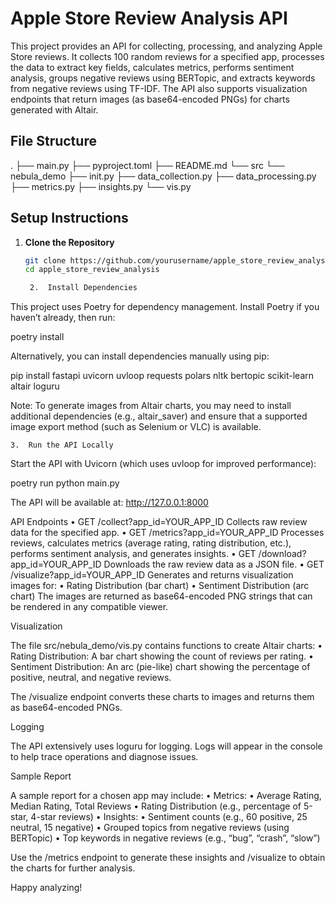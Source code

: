 # Apple Store Review Analysis API

This project provides an API for collecting, processing, and analyzing Apple Store reviews. It collects 100 random reviews for a specified app, processes the data to extract key fields, calculates metrics, performs sentiment analysis, groups negative reviews using BERTopic, and extracts keywords from negative reviews using TF-IDF. The API also supports visualization endpoints that return images (as base64-encoded PNGs) for charts generated with Altair.

## File Structure

.
├── main.py
├── pyproject.toml
├── README.md
└── src
└── nebula_demo
├── init.py
├── data_collection.py
├── data_processing.py
├── metrics.py
├── insights.py
└── vis.py

## Setup Instructions

1. **Clone the Repository**

   ```bash
   git clone https://github.com/yourusername/apple_store_review_analysis.git
   cd apple_store_review_analysis

	2.	Install Dependencies
This project uses Poetry for dependency management. Install Poetry if you haven’t already, then run:

poetry install

Alternatively, you can install dependencies manually using pip:

pip install fastapi uvicorn uvloop requests polars nltk bertopic scikit-learn altair loguru

Note: To generate images from Altair charts, you may need to install additional dependencies (e.g., altair_saver) and ensure that a supported image export method (such as Selenium or VLC) is available.

	3.	Run the API Locally
Start the API with Uvicorn (which uses uvloop for improved performance):

poetry run python main.py

The API will be available at: http://127.0.0.1:8000

API Endpoints
	•	GET /collect?app_id=YOUR_APP_ID
Collects raw review data for the specified app.
	•	GET /metrics?app_id=YOUR_APP_ID
Processes reviews, calculates metrics (average rating, rating distribution, etc.), performs sentiment analysis, and generates insights.
	•	GET /download?app_id=YOUR_APP_ID
Downloads the raw review data as a JSON file.
	•	GET /visualize?app_id=YOUR_APP_ID
Generates and returns visualization images for:
	•	Rating Distribution (bar chart)
	•	Sentiment Distribution (arc chart)
The images are returned as base64-encoded PNG strings that can be rendered in any compatible viewer.

Visualization

The file src/nebula_demo/vis.py contains functions to create Altair charts:
	•	Rating Distribution: A bar chart showing the count of reviews per rating.
	•	Sentiment Distribution: An arc (pie-like) chart showing the percentage of positive, neutral, and negative reviews.

The /visualize endpoint converts these charts to images and returns them as base64-encoded PNGs.

Logging

The API extensively uses loguru for logging. Logs will appear in the console to help trace operations and diagnose issues.

Sample Report

A sample report for a chosen app may include:
	•	Metrics:
	•	Average Rating, Median Rating, Total Reviews
	•	Rating Distribution (e.g., percentage of 5-star, 4-star reviews)
	•	Insights:
	•	Sentiment counts (e.g., 60 positive, 25 neutral, 15 negative)
	•	Grouped topics from negative reviews (using BERTopic)
	•	Top keywords in negative reviews (e.g., “bug”, “crash”, “slow”)

Use the /metrics endpoint to generate these insights and /visualize to obtain the charts for further analysis.

Happy analyzing!

